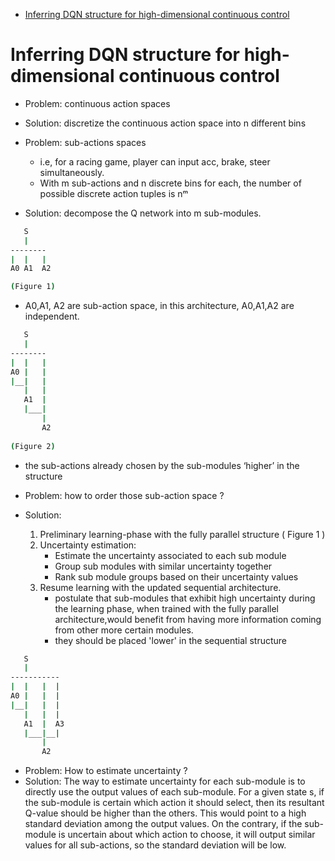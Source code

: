 [](...menustart)

- [Inferring DQN structure for high-dimensional continuous control](#30b6658c5954486ffbd28f91e0eefeaf)

[](...menuend)


<h2 id="30b6658c5954486ffbd28f91e0eefeaf"></h2>

# Inferring DQN structure for high-dimensional continuous control

- Problem: continuous action spaces
- Solution: discretize the continuous action space into n different bins

- Problem: sub-actions spaces 
    - i.e, for a racing game, player can input acc, brake, steer simultaneously. 
    - With m sub-actions and n discrete bins for each, the number of possible discrete action tuples is nᵐ
- Solution: decompose the Q network into m sub-modules. 

```bash
   S
   |
--------
|  |   |
A0 A1  A2

(Figure 1)
```

- A0,A1, A2 are sub-action space, in this architecture, A0,A1,A2 are independent.

```bash
   S
   |
--------
|  |   |
A0 |   |
|__|   |
   |   |
   A1  |
   |___|
       |
       A2
 
(Figure 2)
```

- the sub-actions already chosen by the sub-modules ‘higher’ in the structure

- Problem: how to order those sub-action space ?
- Solution: 
    1. Preliminary learning-phase with the fully parallel structure ( Figure 1 )
    2. Uncertainty estimation:
        - Estimate the uncertainty associated to each sub module
        - Group sub modules with similar uncertainty together
        - Rank sub module groups based on their uncertainty values
    3. Resume learning with the updated sequential architecture. 
        - postulate that sub-modules that exhibit high uncertainty during the learning phase, when trained with the fully parallel architecture,would benefit from having more information coming from other more certain modules. 
        - they should be placed 'lower' in the sequential structure
 

```bash
   S
   |
-----------
|  |   |  |
A0 |   |  |
|__|   |  |
   |   |  |
   A1  |  A3
   |___|__|
       |
       A2
```


- Problem: How to estimate uncertainty ?
- Solution: The way to estimate uncertainty for each sub-module is to directly use the output values of each sub-module. For a given state s, if the sub-module is certain which action it should select, then its resultant Q-value should be higher than the others. This would point to a high standard deviation among the output values. On the contrary, if the sub-module is uncertain about which action to choose, it will output similar values for all sub-actions, so the standard deviation will be low. 







